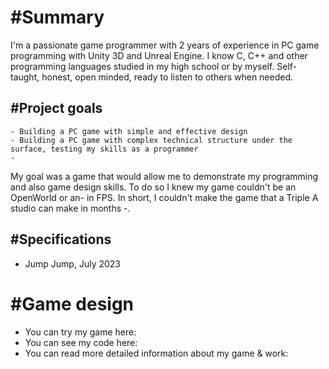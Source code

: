 # #Summary
I'm a passionate game programmer with 2 years of experience in PC game programming with Unity 3D and Unreal Engine. I know C, C++ and other programming languages studied in my high school or by myself. Self-taught, honest, open minded, ready to listen to others when needed.


## #Project goals

    - Building a PC game with simple and effective design
    - Building a PC game with complex technical structure under the surface, testing my skills as a programmer
    - 

My goal was a game that would allow me to demonstrate my programming and also game design skills. To do so I knew my game couldn't be an OpenWorld or an- in FPS.  In short, I couldn't make the game that a Triple A studio can make in months -.



## #Specifications
- Jump Jump, July 2023


# #Game design
- You can try my game here:
- You can see my code here:
- You can read more detailed information about my game & work: 
